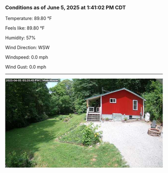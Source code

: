 ### Conditions as of June 5, 2025 at 1:41:02 PM CDT 

Temperature: 89.80 &deg;F

Feels like: 89.80 &deg;F

Humidity: 57%

Wind Direction: WSW

Windspeed: 0.0 mph

Wind Gust: 0.0 mph

---

<img src="./images/latest.jpeg"/>


